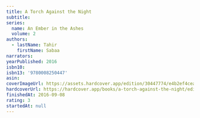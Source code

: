 ```yaml
---
title: A Torch Against the Night
subtitle:
series:
  name: An Ember in the Ashes
  volume: 2
authors:
  - lastName: Tahir
    firstName: Sabaa
narrators:
yearPublished: 2016
isbn10:
isbn13: '9780008250447'
asin:
coverImageUrl: https://assets.hardcover.app/edition/30447774/e4b2ef4ceaef75c14b9070882c14341b1bf11ede.jpeg
hardcoverUrl: https://hardcover.app/books/a-torch-against-the-night/editions/30428614
finishedAt: 2016-09-08
rating: 3
startedAt: null
---
```

